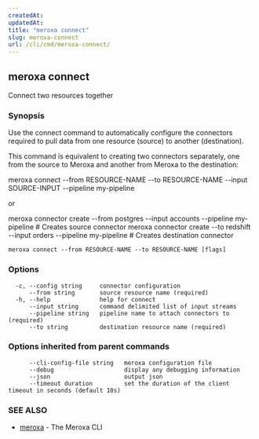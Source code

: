 ```yaml
---
createdAt: 
updatedAt: 
title: "meroxa connect"
slug: meroxa-connect
url: /cli/cmd/meroxa-connect/
---
```

## meroxa connect

Connect two resources together

### Synopsis

Use the connect command to automatically configure the connectors required to pull data 
from one resource (source) to another (destination).

This command is equivalent to creating two connectors separately, 
one from the source to Meroxa and another from Meroxa to the destination:

meroxa connect --from RESOURCE-NAME --to RESOURCE-NAME --input SOURCE-INPUT --pipeline my-pipeline

or

meroxa connector create --from postgres --input accounts --pipeline my-pipeline # Creates source connector
meroxa connector create --to redshift --input orders --pipeline my-pipeline # Creates destination connector


```
meroxa connect --from RESOURCE-NAME --to RESOURCE-NAME [flags]
```

### Options

```
  -c, --config string     connector configuration
      --from string       source resource name (required)
  -h, --help              help for connect
      --input string      command delimited list of input streams
      --pipeline string   pipeline name to attach connectors to (required)
      --to string         destination resource name (required)
```

### Options inherited from parent commands

```
      --cli-config-file string   meroxa configuration file
      --debug                    display any debugging information
      --json                     output json
      --timeout duration         set the duration of the client timeout in seconds (default 10s)
```

### SEE ALSO

* [meroxa](/cli/cmd/meroxa/)	 - The Meroxa CLI

